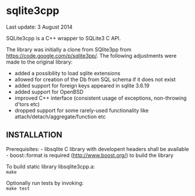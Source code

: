 sqlite3cpp
==========

Last update: 3 August 2014

SQLite3cpp is a C++ wrapper to SQLite3 C API.

The library was initially a clone from SQlite3pp from https://code.google.com/p/sqlite3pp/. The following adjustments were made to the original library:
- added a possibility to load sqlite extensions
- allowed for creation of the Db from SQL schema if it does not exist
- added support for foreign keys appeared in sqlite 3.6.19
- added support for OpenBSD
- improved C++ interface (consistent usage of exceptions, non-throwing d'tors etc)
- dropped support for some rarely-used functionality like attach/detach/aggregate/function etc


INSTALLATION
--------------
Prerequisites:
    - libsqlite C library with developent headers shall be available 
    - boost::format is required (http://www.boost.org/) to build the library
    
To build static library libsqlite3cpp.a:<br>
    <code>make</code>
    
Optionally run tests by invoking:<br>
    <code>make test</code>
    

    
    
